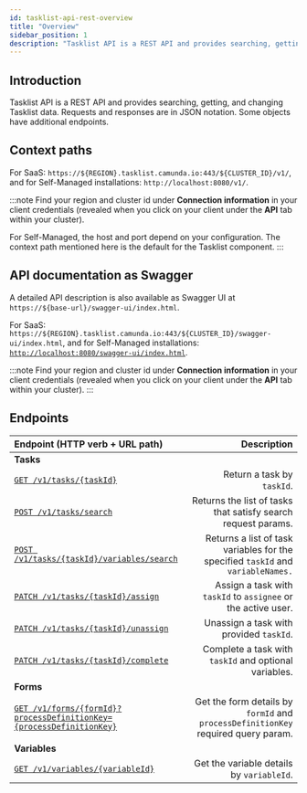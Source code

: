 ```yaml
---
id: tasklist-api-rest-overview
title: "Overview"
sidebar_position: 1
description: "Tasklist API is a REST API and provides searching, getting, and changing Tasklist data."
---
```


## Introduction

Tasklist API is a REST API and provides searching, getting, and changing Tasklist data.
Requests and responses are in JSON notation. Some objects have additional endpoints.

## Context paths

For SaaS: `https://${REGION}.tasklist.camunda.io:443/${CLUSTER_ID}/v1/`, and for Self-Managed installations: `http://localhost:8080/v1/`.

:::note
Find your region and cluster id under **Connection information** in your client credentials (revealed when you click on your client under the **API** tab within your cluster).

For Self-Managed, the host and port depend on your configuration. The context path mentioned here is the default for the Tasklist component.
:::

## API documentation as Swagger

A detailed API description is also available as Swagger UI at `https://${base-url}/swagger-ui/index.html`.

For SaaS: `https://${REGION}.tasklist.camunda.io:443/${CLUSTER_ID}/swagger-ui/index.html`, and for Self-Managed installations: [`http://localhost:8080/swagger-ui/index.html`](http://localhost:8080/swagger-ui/index.html).

:::note
Find your region and cluster id under **Connection information** in your client credentials (revealed when you click on your client under the **API** tab within your cluster).
:::

## Endpoints

| Endpoint (HTTP verb + URL path)                                                                                                                                 |                                                                       Description |
| :-------------------------------------------------------------------------------------------------------------------------------------------------------------- | --------------------------------------------------------------------------------: |
| **Tasks**                                                                                                                                                       |                                                                                   |
| [`GET /v1/tasks/{taskId}`](/apis-tools/tasklist-api-rest/controllers/tasklist-api-rest-task-controller.md#get-task)                                             |                                                        Return a task by `taskId`. |
| [`POST /v1/tasks/search`](/apis-tools/tasklist-api-rest/controllers/tasklist-api-rest-task-controller.md#search-tasks)                                          |                     Returns the list of tasks that satisfy search request params. |
| [`POST /v1/tasks/{taskId}/variables/search`](/apis-tools/tasklist-api-rest/controllers/tasklist-api-rest-task-controller.md#search-task-variables)              |  Returns a list of task variables for the specified `taskId` and `variableNames.` |
| [`PATCH /v1/tasks/{taskId}/assign`](/apis-tools/tasklist-api-rest/controllers/tasklist-api-rest-task-controller.md#assign-task)                                 |                     Assign a task with `taskId` to `assignee` or the active user. |
| [`PATCH /v1/tasks/{taskId}/unassign`](/apis-tools/tasklist-api-rest/controllers/tasklist-api-rest-task-controller.md#unassign-task)                             |                                           Unassign a task with provided `taskId`. |
| [`PATCH /v1/tasks/{taskId}/complete`](/apis-tools/tasklist-api-rest/controllers/tasklist-api-rest-task-controller.md#complete-task)                             |                             Complete a task with `taskId` and optional variables. |
| **Forms**                                                                                                                                                       |                                                                                   |
| [`GET /v1/forms/{formId}?processDefinitionKey={processDefinitionKey}`](/apis-tools/tasklist-api-rest/controllers/tasklist-api-rest-form-controller.md#get-form) | Get the form details by `formId` and `processDefinitionKey` required query param. |
| **Variables**                                                                                                                                                   |                                                                                   |
| [`GET /v1/variables/{variableId}`](/apis-tools/tasklist-api-rest/controllers/tasklist-api-rest-variables-controller.md#get-variable)                            |                                         Get the variable details by `variableId`. |
